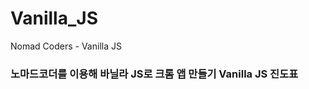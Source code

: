 # Vanilla_JS
Nomad Coders - Vanilla JS
<h3>노마드코더를 이용해 바닐라 JS로 크롬 앱 만들기
Vanilla JS 진도표<a href = "https://nomadcoders.co/faq/schedule-vanillajs">
